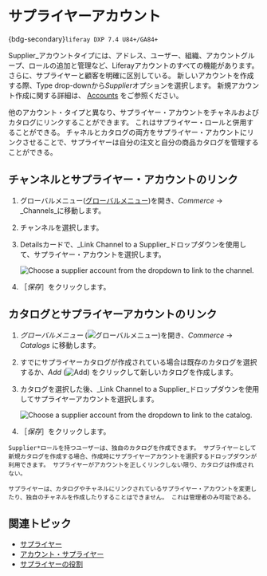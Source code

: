 # サプライヤーアカウント

{bdg-secondary}`liferay DXP 7.4 U84+/GA84+`

Supplier_アカウントタイプには、アドレス、ユーザー、組織、アカウントグループ、ロールの追加と管理など、Liferayアカウントのすべての機能があります。 さらに、サプライヤーと顧客を明確に区別している。 新しいアカウントを作成する際、Type drop-downから*Supplier*オプションを選択します。 新規アカウント作成に関する詳細は、 [Accounts](https://learn.liferay.com/w/dxp/users-and-permissions/accounts) をご参照ください。

他のアカウント・タイプと異なり、サプライヤー・アカウントをチャネルおよびカタログにリンクすることができます。 これはサプライヤー・ロールと併用することができる。 チャネルとカタログの両方をサプライヤー・アカウントにリンクさせることで、サプライヤーは自分の注文と自分の商品カタログを管理することができる。

## チャンネルとサプライヤー・アカウントのリンク

1. グローバルメニュー([グローバルメニュー](../../images/icon-applications-menu.png))を開き、_Commerce_ &rarr; _Channels_に移動します。

1. チャンネルを選択します。

1. Detailsカードで、_Link Channel to a Supplier_ドロップダウンを使用して、サプライヤー・アカウントを選択します。

   ![Choose a supplier account from the dropdown to link to the channel.](./supplier-account/images/01.png)

1. ［_保存_］をクリックします。

## カタログとサプライヤーアカウントのリンク

1. *グローバルメニュー* (![グローバルメニュー](../../images/icon-applications-menu.png))を開き、_Commerce_ &rarr; _Catalogs_ に移動します。

1. すでにサプライヤーカタログが作成されている場合は既存のカタログを選択するか、_Add_ (![Add](../../images/icon-add.png)) をクリックして新しいカタログを作成します。

1. カタログを選択した後、_Link Channel to a Supplier_ドロップダウンを使用してサプライヤーアカウントを選択します。

   ![Choose a supplier account from the dropdown to link to the catalog.](./supplier-account/images/02.png)

1. ［_保存_］をクリックします。

```{note}
Supplier*ロールを持つユーザーは、独自のカタログを作成できます。 サプライヤーとして新規カタログを作成する場合、作成時にサプライヤーアカウントを選択するドロップダウンが利用できます。 サプライヤーがアカウントを正しくリンクしない限り、カタログは作成されない。

サプライヤーは、カタログやチャネルにリンクされているサプライヤー・アカウントを変更したり、独自のチャネルを作成したりすることはできません。 これは管理者のみ可能である。
```

## 関連トピック

* [サプライヤー](../../users-and-accounts/roles-and-permissions/commerce-roles-reference.md#supplier)
* [アカウント・サプライヤー](../../users-and-accounts/roles-and-permissions/commerce-roles-reference.md#account-supplier)
* [サプライヤーの役割](./supplier-role.md)
